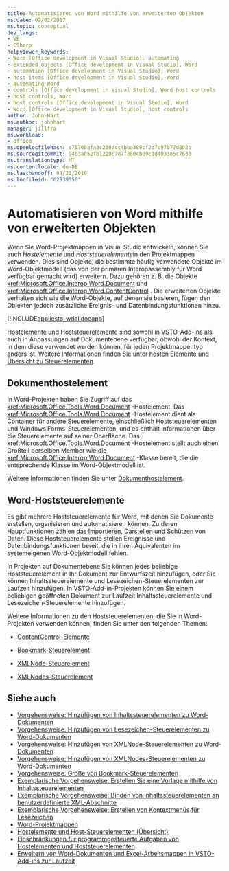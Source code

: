 ```yaml
---
title: Automatisieren von Word mithilfe von erweiterten Objekten
ms.date: 02/02/2017
ms.topic: conceptual
dev_langs:
- VB
- CSharp
helpviewer_keywords:
- Word [Office development in Visual Studio], automating
- extended objects [Office development in Visual Studio], Word
- automation [Office development in Visual Studio], Word
- host items [Office development in Visual Studio], Word
- automating Word
- controls [Office development in Visual Studio], Word host controls
- host controls, Word
- host controls [Office development in Visual Studio], Word
- Word [Office development in Visual Studio], host controls
author: John-Hart
ms.author: johnhart
manager: jillfra
ms.workload:
- office
ms.openlocfilehash: c75708afa3c230dcc4bba308cf2d7c97b77d802b
ms.sourcegitcommit: 94b3a052fb1229c7e7f8804b09c1d403385c7630
ms.translationtype: MT
ms.contentlocale: de-DE
ms.lasthandoff: 04/23/2019
ms.locfileid: "62939550"
---
```

# <a name="automate-word-by-using-extended-objects"></a>Automatisieren von Word mithilfe von erweiterten Objekten
  Wenn Sie Word-Projektmappen in Visual Studio entwickeln, können Sie auch *Hostelemente* und *Hoststeuerelemente*in den Projektmappen verwenden. Dies sind Objekte, die bestimmte häufig verwendete Objekte im Word-Objektmodell (das von der primären Interopassembly für Word verfügbar gemacht wird) erweitern. Dazu gehören z. B. die Objekte <xref:Microsoft.Office.Interop.Word.Document> und <xref:Microsoft.Office.Interop.Word.ContentControl> . Die erweiterten Objekte verhalten sich wie die Word-Objekte, auf denen sie basieren, fügen den Objekten jedoch zusätzliche Ereignis- und Datenbindungsfunktionen hinzu.

 [!INCLUDE[appliesto_wdalldocapp](../vsto/includes/appliesto-wdalldocapp-md.md)]

 Hostelemente und Hoststeuerelemente sind sowohl in VSTO-Add-Ins als auch in Anpassungen auf Dokumentebene verfügbar, obwohl der Kontext, in dem diese verwendet werden können, für jeden Projektmappentyp anders ist. Weitere Informationen finden Sie unter [hosten Elemente und Übersicht zu Steuerelementen](../vsto/host-items-and-host-controls-overview.md).

## <a name="document-host-item"></a>Dokumenthostelement
 In Word-Projekten haben Sie Zugriff auf das <xref:Microsoft.Office.Tools.Word.Document> -Hostelement. Das <xref:Microsoft.Office.Tools.Word.Document> -Hostelement dient als Container für andere Steuerelemente, einschließlich Hoststeuerelementen und Windows Forms-Steuerelementen, und es enthält Informationen über die Steuerelemente auf seiner Oberfläche. Das <xref:Microsoft.Office.Tools.Word.Document> -Hostelement stellt auch einen Großteil derselben Member wie die <xref:Microsoft.Office.Interop.Word.Document> -Klasse bereit, die die entsprechende Klasse im Word-Objektmodell ist.

 Weitere Informationen finden Sie unter [Dokumenthostelement](../vsto/document-host-item.md).

## <a name="word-host-controls"></a>Word-Hoststeuerelemente
 Es gibt mehrere Hoststeuerelemente für Word, mit denen Sie Dokumente erstellen, organisieren und automatisieren können. Zu deren Hauptfunktionen zählen das Importieren, Darstellen und Schützen von Daten. Diese Hoststeuerelemente stellen Ereignisse und Datenbindungsfunktionen bereit, die in ihren Äquivalenten im systemeigenen Word-Objektmodell fehlen.

 In Projekten auf Dokumentebene Sie können jedes beliebige Hoststeuerelement in Ihr Dokument zur Entwurfszeit hinzufügen, oder Sie können Inhaltssteuerelemente und Lesezeichen-Steuerelementen zur Laufzeit hinzufügen. In VSTO-Add-in-Projekten können Sie einem beliebigen geöffneten Dokument zur Laufzeit Inhaltssteuerelemente und Lesezeichen-Steuerelemente hinzufügen.

 Weitere Informationen zu den Hoststeuerelementen, die Sie in Word-Projekten verwenden können, finden Sie unter den folgenden Themen:

- [ContentControl-Elemente](../vsto/content-controls.md)

- [Bookmark-Steuerelement](../vsto/bookmark-control.md)

- [XMLNode-Steuerelement](../vsto/xmlnode-control.md)

- [XMLNodes-Steuerelement](../vsto/xmlnodes-control.md)

## <a name="see-also"></a>Siehe auch
- [Vorgehensweise: Hinzufügen von Inhaltssteuerelementen zu Word-Dokumenten](../vsto/how-to-add-content-controls-to-word-documents.md)
- [Vorgehensweise: Hinzufügen von Lesezeichen-Steuerelementen zu Word-Dokumenten](../vsto/how-to-add-bookmark-controls-to-word-documents.md)
- [Vorgehensweise: Hinzufügen von XMLNode-Steuerelementen zu Word-Dokumenten](../vsto/how-to-add-xmlnode-controls-to-word-documents.md)
- [Vorgehensweise: Hinzufügen von XMLNodes-Steuerelementen zu Word-Dokumenten](../vsto/how-to-add-xmlnodes-controls-to-word-documents.md)
- [Vorgehensweise: Größe von Bookmark-Steuerelementen](../vsto/how-to-resize-bookmark-controls.md)
- [Exemplarische Vorgehensweise: Erstellen Sie eine Vorlage mithilfe von Inhaltssteuerelementen](../vsto/walkthrough-creating-a-template-by-using-content-controls.md)
- [Exemplarische Vorgehensweise: Binden von Inhaltssteuerelementen an benutzerdefinierte XML-Abschnitte](../vsto/walkthrough-binding-content-controls-to-custom-xml-parts.md)
- [Exemplarische Vorgehensweise: Erstellen von Kontextmenüs für Lesezeichen](../vsto/walkthrough-creating-shortcut-menus-for-bookmarks.md)
- [Word-Projektmappen](../vsto/word-solutions.md)
- [Hostelemente und Host-Steuerelementen (Übersicht)](../vsto/host-items-and-host-controls-overview.md)
- [Einschränkungen für programmgesteuerte Aufgaben von Hostelementen und Hoststeuerelementen](../vsto/programmatic-limitations-of-host-items-and-host-controls.md)
- [Erweitern von Word-Dokumenten und Excel-Arbeitsmappen in VSTO-Add-ins zur Laufzeit](../vsto/extending-word-documents-and-excel-workbooks-in-vsto-add-ins-at-run-time.md)
